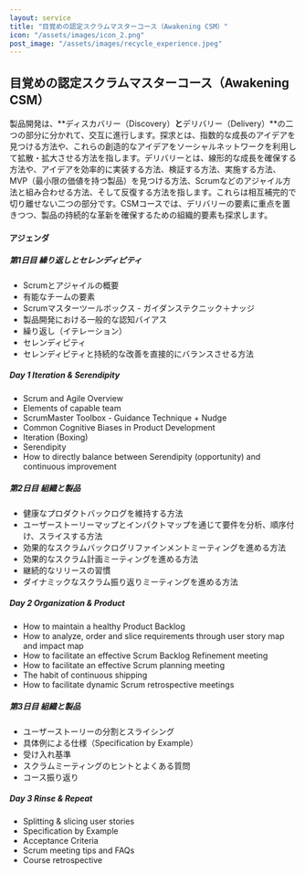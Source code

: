 ```yaml
---
layout: service
title: "目覚めの認定スクラムマスターコース（Awakening CSM）"
icon: "/assets/images/icon_2.png"
post_image: "/assets/images/recycle_experience.jpeg"
---
```


<h2>目覚めの認定スクラムマスターコース（Awakening CSM）</h2>

製品開発は、**ディスカバリー（Discovery）**と**デリバリー（Delivery）**の二つの部分に分かれて、交互に進行します。探求とは、指数的な成長のアイデアを見つける方法や、これらの創造的なアイデアをソーシャルネットワークを利用して拡散・拡大させる方法を指します。デリバリーとは、線形的な成長を確保する方法や、アイデアを効率的に実装する方法、検証する方法、実施する方法、MVP（最小限の価値を持つ製品）を見つける方法、Scrumなどのアジャイル方法と組み合わせる方法、そして反復する方法を指します。これらは相互補完的で切り離せない二つの部分です。CSMコースでは、デリバリーの要素に重点を置きつつ、製品の持続的な革新を確保するための組織的要素も探求します。

#### アジェンダ

##### 第1日目 繰り返しとセレンディピティ

* Scrumとアジャイルの概要
* 有能なチームの要素
* Scrumマスターツールボックス - ガイダンステクニック＋ナッジ
* 製品開発における一般的な認知バイアス
* 繰り返し（イテレーション）
* セレンディピティ
* セレンディピティと持続的な改善を直接的にバランスさせる方法

##### Day 1 Iteration & Serendipity

* Scrum and Agile Overview
* Elements of capable team
* ScrumMaster Toolbox - Guidance Technique + Nudge
* Common Cognitive Biases in Product Development
* Iteration (Boxing)
* Serendipity
* How to directly balance between Serendipity (opportunity) and continuous improvement

##### 第2日目 組織と製品

* 健康なプロダクトバックログを維持する方法
* ユーザーストーリーマップとインパクトマップを通じて要件を分析、順序付け、スライスする方法
* 効果的なスクラムバックログリファインメントミーティングを進める方法
* 効果的なスクラム計画ミーティングを進める方法
* 継続的なリリースの習慣
* ダイナミックなスクラム振り返りミーティングを進める方法

##### Day 2 Organization & Product

* How to maintain a healthy Product Backlog
* How to analyze, order and slice requirements through user story map and impact map
* How to facilitate an effective Scrum Backlog Refinement meeting
* How to facilitate an effective Scrum planning meeting
* The habit of continuous shipping
* How to facilitate dynamic Scrum retrospective meetings

##### 第3日目 組織と製品

* ユーザーストーリーの分割とスライシング
* 具体例による仕様（Specification by Example）
* 受け入れ基準
* スクラムミーティングのヒントとよくある質問
* コース振り返り 

##### Day 3 Rinse & Repeat

* Splitting & slicing user stories
* Specification by Example
* Acceptance Criteria
* Scrum meeting tips and FAQs
* Course retrospective 